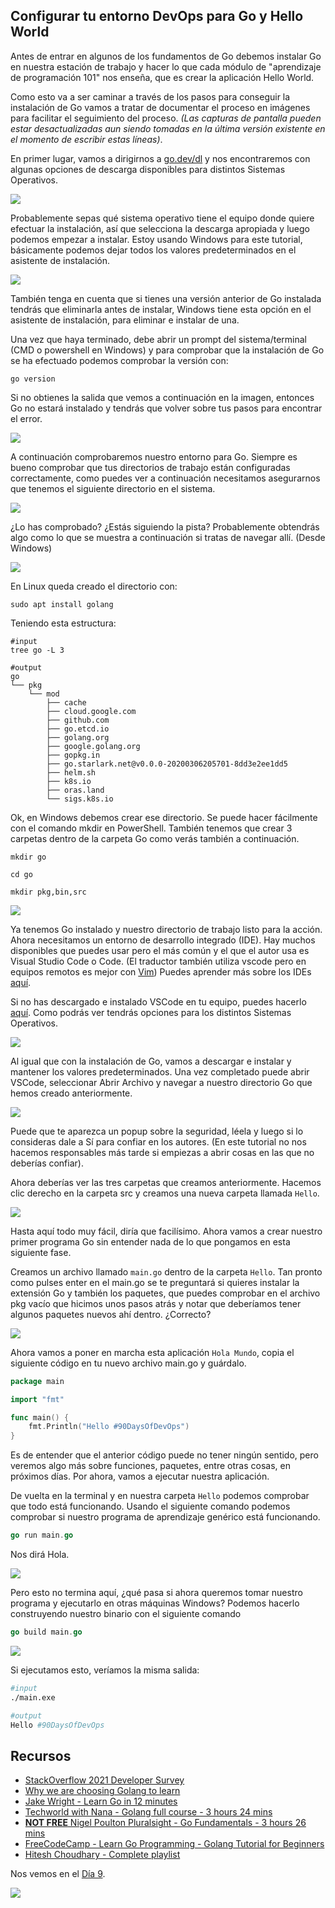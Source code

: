 ## Configurar tu entorno DevOps para Go y Hello World

Antes de entrar en algunos de los fundamentos de Go debemos instalar Go en nuestra estación de trabajo y hacer lo que cada módulo de "aprendizaje de programación 101" nos enseña, que es crear la aplicación Hello World. 

Como esto va a ser caminar a través de los pasos para conseguir la instalación de Go vamos a tratar de documentar el proceso en imágenes para facilitar el seguimiento del proceso. _(Las capturas de pantalla pueden estar desactualizadas aun siendo tomadas en la última versión existente en el momento de escribir estas líneas)_.

En primer lugar, vamos a dirigirnos a [go.dev/dl](https://go.dev/dl/) y nos encontraremos con algunas opciones de descarga disponibles para distintos Sistemas Operativos.

![](Images/Day8_Go1.png)

Probablemente sepas qué sistema operativo tiene el equipo donde quiere efectuar la instalación, así que selecciona la descarga apropiada y luego podemos empezar a instalar. Estoy usando Windows para este tutorial, básicamente podemos dejar todos los valores predeterminados en el asistente de instalación. 

![](Images/Day8_Go2.png)

También tenga en cuenta que si tienes una versión anterior de Go instalada tendrás que eliminarla antes de instalar, Windows tiene esta opción en el asistente de instalación, para eliminar e instalar de una.

Una vez que haya terminado, debe abrir un prompt del sistema/terminal (CMD o powershell en Windows) y para comprobar que la instalación de Go se ha efectuado podemos comprobar la versión con:

```shell
go version
```

Si no obtienes la salida que vemos a continuación en la imagen, entonces Go no estará instalado y tendrás que volver sobre tus pasos para encontrar el error.

![](Images/Day8_Go3.png)

A continuación comprobaremos nuestro entorno para Go. Siempre es bueno comprobar que tus directorios de trabajo están configuradas correctamente, como puedes ver a continuación necesitamos asegurarnos que tenemos el siguiente directorio en el sistema.

![](Images/Day8_Go4.png)

¿Lo has comprobado? ¿Estás siguiendo la pista? Probablemente obtendrás algo como lo que se muestra a continuación si tratas de navegar allí. (Desde Windows)

![](Images/Day8_Go5.png)

En Linux queda creado el directorio con:

```shell
sudo apt install golang
```
Teniendo esta estructura:
```shell
#input
tree go -L 3

#output
go
└── pkg
    └── mod
        ├── cache
        ├── cloud.google.com
        ├── github.com
        ├── go.etcd.io
        ├── golang.org
        ├── google.golang.org
        ├── gopkg.in
        ├── go.starlark.net@v0.0.0-20200306205701-8dd3e2ee1dd5
        ├── helm.sh
        ├── k8s.io
        ├── oras.land
        └── sigs.k8s.io
```

Ok, en Windows debemos crear ese directorio. Se puede hacer fácilmente con el comando mkdir en PowerShell. También tenemos que crear 3 carpetas dentro de la carpeta Go como verás también a continuación.

```shell
mkdir go

cd go

mkdir pkg,bin,src
```

![](Images/Day8_Go6.png)

Ya tenemos Go instalado y nuestro directorio de trabajo listo para la acción. Ahora necesitamos un entorno de desarrollo integrado (IDE). Hay muchos disponibles que puedes usar pero el más común y el que el autor usa es Visual Studio Code o Code. (El traductor también utiliza vscode pero en equipos remotos es mejor con [Vim](https://gitea.vergaracarmona.es/man-linux/Guia-VIM)) Puedes aprender más sobre los IDEs [aquí](https://www.youtube.com/watch?v=vUn5akOlFXQ).

Si no has descargado e instalado VSCode en tu equipo, puedes hacerlo [aquí](https://code.visualstudio.com/download). Como podrás ver tendrás opciones para los distintos Sistemas Operativos.

![](Images/Day8_Go7.png)

Al igual que con la instalación de Go, vamos a descargar e instalar y mantener los valores predeterminados. Una vez completado puede abrir VSCode, seleccionar Abrir Archivo y navegar a nuestro directorio Go que hemos creado anteriormente.

![](Images/Day8_Go8.png)

Puede que te aparezca un popup sobre la seguridad, léela y luego si lo consideras dale a Sí para confiar en los autores. (En este tutorial no nos hacemos responsables más tarde si empiezas a abrir cosas en las que no deberías confiar).

Ahora deberías ver las tres carpetas que creamos anteriormente. Hacemos clic derecho en la carpeta src y creamos una nueva carpeta llamada `Hello`.

![](Images/Day8_Go9.png)

Hasta aquí todo muy fácil, diría que facilísimo. Ahora vamos a crear nuestro primer programa Go sin entender nada de lo que pongamos en esta siguiente fase.

Creamos un archivo llamado `main.go` dentro de la carpeta `Hello`. Tan pronto como pulses enter en el main.go se te preguntará si quieres instalar la extensión Go y también los paquetes, que puedes comprobar en el archivo pkg vacío que hicimos unos pasos atrás y notar que deberíamos tener algunos paquetes nuevos ahí dentro. ¿Correcto?

![](Images/Day8_Go10.png)

Ahora vamos a poner en marcha esta aplicación `Hola Mundo`, copia el siguiente código en tu nuevo archivo main.go y guárdalo.

```go
package main

import "fmt"

func main() {
    fmt.Println("Hello #90DaysOfDevOps")
}
```

Es de entender que el anterior código puede no tener ningún sentido, pero veremos algo más sobre funciones, paquetes, entre otras cosas, en próximos días. Por ahora, vamos a ejecutar nuestra aplicación. 

De vuelta en la terminal y en nuestra carpeta `Hello` podemos comprobar que todo está funcionando. Usando el siguiente comando podemos comprobar si nuestro programa de aprendizaje genérico está funcionando.

```go
go run main.go
```
Nos dirá Hola.

![](Images/Day8_Go11.png)

Pero esto no termina aquí, ¿qué pasa si ahora queremos tomar nuestro programa y ejecutarlo en otras máquinas Windows? Podemos hacerlo construyendo nuestro binario con el siguiente comando

```go
go build main.go
```

![](Images/Day8_Go12.png)

Si ejecutamos esto, veríamos la misma salida:

```bash
#input
./main.exe

#output
Hello #90DaysOfDevOps
```

## Recursos

- [StackOverflow 2021 Developer Survey](https://insights.stackoverflow.com/survey/2021)
- [Why we are choosing Golang to learn](https://www.youtube.com/watch?v=7pLqIIAqZD4&t=9s)
- [Jake Wright - Learn Go in 12 minutes](https://www.youtube.com/watch?v=C8LgvuEBraI&t=312s)
- [Techworld with Nana - Golang full course - 3 hours 24 mins](https://www.youtube.com/watch?v=yyUHQIec83I)
- [**NOT FREE** Nigel Poulton Pluralsight - Go Fundamentals - 3 hours 26 mins](https://www.pluralsight.com/courses/go-fundamentals)
- [FreeCodeCamp - Learn Go Programming - Golang Tutorial for Beginners](https://www.youtube.com/watch?v=YS4e4q9oBaU&t=1025s)
- [Hitesh Choudhary - Complete playlist](https://www.youtube.com/playlist?list=PLRAV69dS1uWSR89FRQGZ6q9BR2b44Tr9N)

Nos vemos en el [Día 9](day09.md).

![](Images/Day8_Go13.png)
